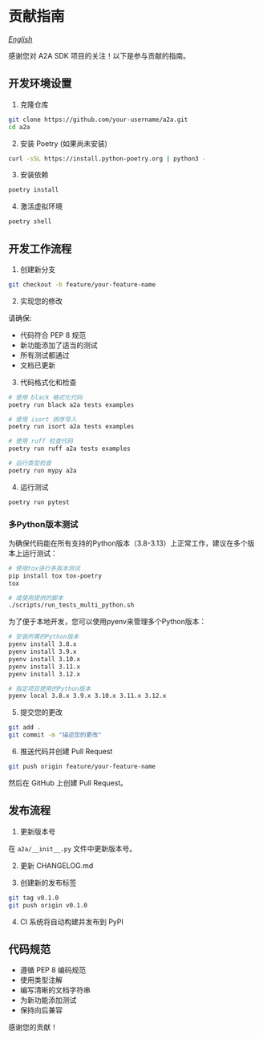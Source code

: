 # 贡献指南

*[English](CONTRIBUTING.md)*

感谢您对 A2A SDK 项目的关注！以下是参与贡献的指南。

## 开发环境设置

1. 克隆仓库

```bash
git clone https://github.com/your-username/a2a.git
cd a2a
```

2. 安装 Poetry (如果尚未安装)

```bash
curl -sSL https://install.python-poetry.org | python3 -
```

3. 安装依赖

```bash
poetry install
```

4. 激活虚拟环境

```bash
poetry shell
```

## 开发工作流程

1. 创建新分支

```bash
git checkout -b feature/your-feature-name
```

2. 实现您的修改

请确保:
- 代码符合 PEP 8 规范
- 新功能添加了适当的测试
- 所有测试都通过
- 文档已更新

3. 代码格式化和检查

```bash
# 使用 black 格式化代码
poetry run black a2a tests examples

# 使用 isort 排序导入
poetry run isort a2a tests examples

# 使用 ruff 检查代码
poetry run ruff a2a tests examples

# 运行类型检查
poetry run mypy a2a
```

4. 运行测试

```bash
poetry run pytest
```

### 多Python版本测试

为确保代码能在所有支持的Python版本（3.8-3.13）上正常工作，建议在多个版本上运行测试：

```bash
# 使用tox进行多版本测试
pip install tox tox-poetry
tox

# 或使用提供的脚本
./scripts/run_tests_multi_python.sh
```

为了便于本地开发，您可以使用pyenv来管理多个Python版本：

```bash
# 安装所需的Python版本
pyenv install 3.8.x
pyenv install 3.9.x
pyenv install 3.10.x
pyenv install 3.11.x
pyenv install 3.12.x

# 指定项目使用的Python版本
pyenv local 3.8.x 3.9.x 3.10.x 3.11.x 3.12.x
```

5. 提交您的更改

```bash
git add .
git commit -m "描述您的更改"
```

6. 推送代码并创建 Pull Request

```bash
git push origin feature/your-feature-name
```

然后在 GitHub 上创建 Pull Request。

## 发布流程

1. 更新版本号

在 `a2a/__init__.py` 文件中更新版本号。

2. 更新 CHANGELOG.md

3. 创建新的发布标签

```bash
git tag v0.1.0
git push origin v0.1.0
```

4. CI 系统将自动构建并发布到 PyPI

## 代码规范

- 遵循 PEP 8 编码规范
- 使用类型注解
- 编写清晰的文档字符串
- 为新功能添加测试
- 保持向后兼容

感谢您的贡献！ 